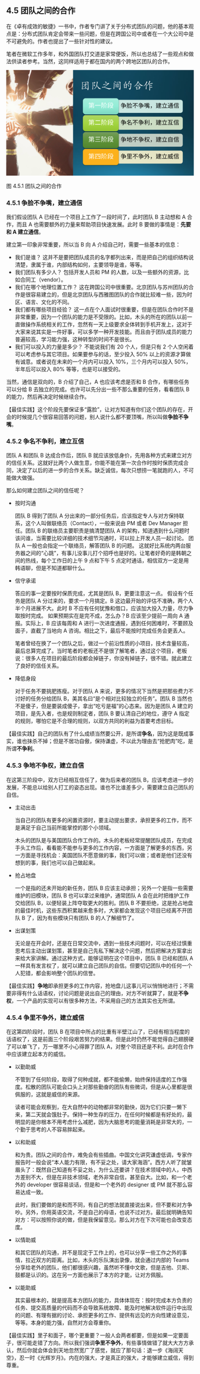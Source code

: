
## 4.5 团队之间的合作

在《卓有成效的敏捷》一书中，作者专门讲了关于分布式团队的问题，他的基本观点是：分布式团队肯定会带来一些问题，但是在跨国公司中或者在一个大公司中是不可避免的。作者也提出了一些针对性的建议。

笔者在微软工作多年，和外国团队打交道是家常便饭，所以也总结了一些观点和做法供读者参考。当然，这同样适用于都在国内的两个跨地区团队的合作。


<img src="img/Slide13.SVG"/>

图 4.5.1 团队之间的合作

### 4.5.1 争脸不争嘴，建立通信

我们假设团队 A 已经在一个项目上工作了一段时间了，此时团队 B 主动想和 A 合作，而且 A 也需要额外的力量来帮助项目快速发展。此时 B 要做的事情是：**先要和 A 建立通信**。

建立第一印象非常重要，所以当 B 向 A 介绍自己时，需要一些基本的信息：

- 我们是谁？
  这并不是要把团队成员的名字都列出来，而是把自己的组织结构说清楚，隶属于谁，内部结构如何，主要领导是谁，等等。
- 我们团队有多少人？
  包括开发人员和 PM 的人数，以及一些额外的资源，比如合同工（vendor）。
- 我们在哪个地理位置工作？
  这在跨国公司中很重要。北京团队与苏州团队的合作是很容易建立的，但是北京团队与西雅图团队的合作就比较难一些，因为时区、语言、文化的不同。
- 我们都有哪些项目经验？
  这一点在个人面试时很重要，但是在团队合作时不是非常重要，因为一个团队的能力是不受限的。比如，木头的所在的团队以前一直做操作系统相关的工作，忽然有一天上级要求全体转到手机开发上，这对于大家来说其实是一件好事，可以多学一种开发技能。而且由于团队成员的能力普遍较高，学习能力强，这种转型的时间不是很长。
- 我们可以投入的力量是多少？
  不能说我们有 20 个人，但是只有 2 个人空闲着可以考虑参与其它项目。如果要参与的话，至少投入 50% 以上的资源才算做有诚意。或者说在未来的一个月内可以投入 10%，三个月内可以投入 50%，半年后可以投入 80% 等等，也是可以接受的。

当然，通信是双向的，B 介绍了自己，A 也应该考虑是否和 B 合作，有哪些任务可以分给 B 去独立的完成。也许可以先分出一些不那么重要的任务，看看团队 B 的能力，然后再决定时候继续合作。

【最佳实践】这个阶段先要保证多“露脸”，让对方知道有你们这个团队的存在，开会的时候提几个很容易回答的问题，别人说什么都不要顶嘴，所以叫做**争脸不争嘴**。

### 4.5.2 争名不争利，建立互信

团队 A 和团队 B 达成合作后，团队 B 就应该放低身价，先用各种方式来建立对方的信任关系。这就好比两个人做生意，你能不能在第一次合作时按时保质完成合同，决定了以后的进一步的合作关系。缺乏诚信，每次只想捞一笔就跑的人，不可能做大做强。

那么如何建立团队之间的信任呢？

- 按时沟通

  团队 B 得到了团队 A 分出来的一部分任务后，应该指定专人与对方保持联系，这个人叫做联络员（Contact），一般来说由 PM 或者 Dev Manager 担任。团队 B 的联络员主要职责是搞清楚团队 A 的架构，知道遇到什么问题时该问谁，当需要比较详细的技术细节沟通时，可以拉上开发人员一起讨论。
  团队 A 一般也会指定一个联络员，解答团队 B 的问题。
  这就好比系统内两台服务器之间的“心跳”，有事儿没事儿打个招呼也是好的。让笔者好奇的是韩朝之间的热线，每个工作日的上午 9 点和下午 5 点定时通话，相信双方一定是用韩语聊，但是不知道都聊什么。

- 信守承诺

  答应的事一定要按时保质完成，尤其是团队 B，更要注意这一点。
  假设有个任务是团队 A 分过来的，要求一个月搞定。B 这边最开始的评估不准确，两个人半个月进展不大。此时 B 不应有任何犹豫和借口，应该加大投入力量，尽力争取按时完成。
  如果预期实在是完不成，怎么办？B 应该至少提前一周向 A 通报。实际上，B 应该每周和 A 进行一次进度通报，遇到任何困难时，不要顾及面子，直截了当地向 A 咨询。相比之下，最后不能按时完成任务会更丢人。

  笔者曾经在换了一个团队之后，做过一个前沿性质的小项目，技术含量较高，最后总算完成了。当时笔者的老板还不是很了解笔者，通过这个项目，老板说：很多人在项目的最后阶段都会掉链子，你没有掉链子，很不错。就此建立了良好的信任关系。

- 降低身段

  对于任务不要挑肥拣瘦。对于团队 A 来说，更多的情况下当然是把那些费力不讨好的任务分给团队 B，美其名曰“是个相对比较独立的任务”。团队 B 当然也不是傻子，但是要装成傻子，拿出“吃亏是福”的心态来。因为是团队 A 建立的项目，是先入者，也是规则制定者，团队 B 要认清自己的地位，遵守 A 指定的规则，哪怕它是不合理的规则，以双方共同的利益为首要考虑目标。

【最佳实践】自己的团队有了什么成绩当然要公开，是所谓**争名**，因为这是既成事实，谁也抹杀不掉；但是不居功自傲，保持谦虚，不以此为理由去“抢肥肉”吃，是所谓**不争利**。

### 4.5.3 争地不争权，建立自信

在这第三阶段中，双方已经相互信任了，做为后来者的团队 B，应该考虑进一步的发展，不能总以给别人打工的姿态出现。谁也不比谁差多少，需要建立自己团队的自信。

- 主动出击

  当自己的团队有更多的闲置资源时，要主动提出要求，承担更多的工作，而不是满足于自己当前所能掌控的那个小领域。

  木头的团队是与美国团队合作工作的。木头的老板经常提醒团队成员，在完成手头工作后，看看能不能参与更多的工作内容，一方面是了解更多的东西，另一方面是寻找机会：美国团队不愿意做的事，我们可以做；或者是他们还没有想到的事，我们也可以自己做起来。

- 抢占地盘

  一个是指的还未开始的新任务，团队 B 应该主动承担；另外一个是指一些需要维护的旧模块，团队 B 也可以拿过来维护，通常团队 A 会在此时把维护工作交给团队 B，以便轻装上阵夺取更大的胜利。团队 B 不要拒绝，这是抢占地盘的最佳时机，这些东西积累越来愈多时，大家都会发现这个项目已经离不开团队 B 了，因为有些模块只有团队 B 的人了解细节了。

- 出谋划策

  无论是在开会时，还是在日常交流中，遇到一些技术问题时，可以在经过慎重思考后主动出谋划策，甚至是自己先私下解决这个问题，然后把解决方案拿出来给大家讲解。通过这种方式，能够证明在这个项目中，团队 B 已经和团队 A 一样具有发言权了，就可以建立自己团队的自信。但要切记团队中的任何一个人犯错，都会影响整个团队的信誉。

【最佳实践】**争地**即承担更多的工作内容，抢地盘儿这事儿可以悄悄地进行；不需要非得有什么话语权，讨论问题是说出自己的理由，对方不听就算了，就是**不争权**，一个产品的实现可以有很多种方法，不采用自己的方法其实也无所谓。

### 4.5.4 争里不争外，建立威信

在这第四阶段时，团队 B 在项目中所占的比重有半壁江山了，已经有相当程度的话语权了，这是前面三个阶段艰苦努力的结果。但是此时仍然不能觉得自己翅膀硬了可以单飞了，万一哪里不小心得罪了团队 A，对整个项目还是不利。此时在合作中应该建立起本方的威信。

- 以勤助威

  不管到了任何阶段，取得了何种成就，都不能偷懒，始终保持适度的工作强度。松散的团队可能会口头上对那些勤奋的团队有些微词，但是从心里都是很佩服的，这就是威信的来源。
  
  读者可能会观察到，在大自然中的动物都非常的勤快，因为它们只要一懒下来，第二天就会饿肚子。保持一种生存的压力，在任何时候都是有好处的，最明显的是你根本不用考虑什么减肥，因为大脑思考的能量消耗是非常大的，一个勤于思考的人不容易胖起来。

- 以和助威

  和为贵。团队之间的合作，难免会有些插曲。中国文化讲究谦虚低调，专家作报告时一般会说“本人能力有限，有不妥之处，请大家海涵”。西方人听了就皱眉头了：既然自己知道有不妥之处，为什么还要讲？在技术领域中的人，中西方差别不大，但是在非技术领域，老外非常自信，甚至自大。比如，和一个老外的 developer 很容易谈话，但是和一个老外的 designer 或 PM 就不那么容易达成一致。
  
  此时，我们要做的是和而不同，有自己的想法就直接说出来，但不要和对方争吵。另外，你用英语交流，不是自己的母语，也说不过对方。最后就明确告知对方：可以按照你说的做，但是我保留意见。那么对方在下次可能也会改变态度。

- 以情助威

  和其它团队的沟通，并不是现定于工作上的，也可以分享一些工作之外的事情，拉近双方的距离。比如，木头的乐队演出录像，就会通过内部的 Teams 分享给老外的团队，他们都很感兴趣，虽然听不懂中文歌，但是吉他、贝斯、鼓都是认识的。这在另一方面也展示了本方的才能，让对方佩服。

- 以能助威

  其实最根本的，就是提高本方团队的能力，具体体现在：按时完成本方负责的任务、提交高质量的代码而不会导致系统故障、能及时地解决软件运行中出现的问题、有理有据的讨论、承担更多的工作、提供有远见的方向性建设意见，等等。本身的能力强，自然对方会尊重你。


【最佳实践】里子和面子，哪个更重要？一般人会两者都要，但是如果一定要面子，很可能走错了方向。所以我们强调**争里不争外**，有些事情做错了就大大方方承认，然后你就会体会到天地忽然宽广了感觉，就应了那句话：退一步《海阔天空》，忍一时《光辉岁月》。内在的强大，才是真正的强大，才能够建立威信，得到尊重。
